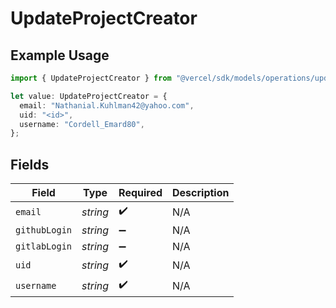 # UpdateProjectCreator

## Example Usage

```typescript
import { UpdateProjectCreator } from "@vercel/sdk/models/operations/updateproject.js";

let value: UpdateProjectCreator = {
  email: "Nathanial.Kuhlman42@yahoo.com",
  uid: "<id>",
  username: "Cordell_Emard80",
};
```

## Fields

| Field              | Type               | Required           | Description        |
| ------------------ | ------------------ | ------------------ | ------------------ |
| `email`            | *string*           | :heavy_check_mark: | N/A                |
| `githubLogin`      | *string*           | :heavy_minus_sign: | N/A                |
| `gitlabLogin`      | *string*           | :heavy_minus_sign: | N/A                |
| `uid`              | *string*           | :heavy_check_mark: | N/A                |
| `username`         | *string*           | :heavy_check_mark: | N/A                |
